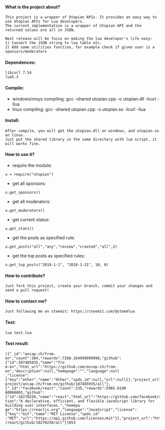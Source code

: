 #### What is the project about?

	This project is a wrapper of Utopian APIs. It provides an easy way to use Utopian APIs for Lua developers.
	The current implementation is a wrapper of Utopian API and the returned values are all in JSON.
	
	Next release will be focus on making the lua developer's life easy:
	1) Convert the JSON string to lua table etc.
	2) Add some utilities function, for example check if given user is a sponsors/moderators

#### Dependences:

	libcurl 7.54
	lua5.3

#### Compile:

- windows/msys compiling: gcc -shared utopian.cpp -o utopian.dll -lcurl -llua
- linux compiling: gcc -shared utopian.cpp -o utopian.so -lcurl -llua

#### Install:

	After compile, you will get the utopian.dll on windows, and utopian.so on linux.
	Just put the shared library in the same directory with lua script, it will works fine.
	
#### How to use it?

- require the module:
	
```u = require("utopian")```

- get all sponsors:

```u.get_sponsors()```

- get all moderators:

```u.get_moderators()```

- get current status:

```u.get_stats()```

- get the posts as specified rule:

```u.get_posts("all","any","review","created","all",2)```

- get the top posts as specified rules:

```u.get_top_posts("2018-1-1", "2018-1-31", 10, 0)```

#### How to contribute?

    Just fork this project, create your branch, commit your changes and send a pull request!

#### How to contact me?

    Just following me on steemit: https://steemit.com/@steemlua

#### Test:

	lua test.lua

#### Test result:

```
[{"_id":"ancap-ch/from-en","count":384,"rewards":7268.164999999998,"github":{"id":107485935,"name":"fro
m-en","html_url":"https://github.com/ancap-ch/from-en","description":null,"homepage":"","language":null
,"license":{"key":"other","name":"Other","spdx_id":null,"url":null}},"project_url":"https://utopian.io/
project/ancap-ch/from-en/github/107485935/all"},{"_id":"facebook/react","count":335,"rewards":5965.8190
00000003,"github":{"id":10270250,"name":"react","html_url":"https://github.com/facebook/react","descrip
tion":"A declarative, efficient, and flexible JavaScript library for building user interfaces.","homepa
ge":"https://reactjs.org","language":"JavaScript","license":{"key":"mit","name":"MIT License","spdx_id"
:"MIT","url":"https://api.github.com/licenses/mit"}},"project_url":"https://utopian.io/project/facebook
/react/github/10270250/all"}]853
```